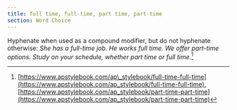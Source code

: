 ```yaml
---
title: full time, full-time, part time, part-time
section: Word Choice
---
```

Hyphenate when used as a compound modifier, but do not hyphenate otherwise: _She has a full-time job. He works full time. We offer part-time options. Study on your schedule, whether part time or full time._[^48]

[^48]: [https://www.apstylebook.com/ap\_stylebook/full-time-full-time](https://www.apstylebook.com/ap_stylebook/full-time-full-time), [https://www.apstylebook.com/ap_stylebook/part-time-part-time](https://www.apstylebook.com/ap_stylebook/part-time-part-time)
